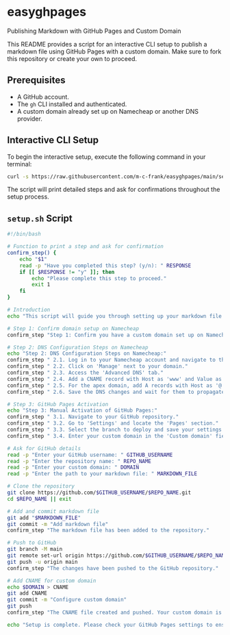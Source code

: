 # easyghpages

Publishing Markdown with GitHub Pages and Custom Domain

This README provides a script for an interactive CLI setup to publish a markdown file using GitHub Pages with a custom domain. Make sure to fork this repository or create your own to proceed.

## Prerequisites

- A GitHub account.
- The `gh` CLI installed and authenticated.
- A custom domain already set up on Namecheap or another DNS provider.

## Interactive CLI Setup

To begin the interactive setup, execute the following command in your terminal:

```bash
curl -s https://raw.githubusercontent.com/m-c-frank/easyghpages/main/setup.sh | bash
```

The script will print detailed steps and ask for confirmations throughout the setup process.

## `setup.sh` Script

```bash
#!/bin/bash

# Function to print a step and ask for confirmation
confirm_step() {
    echo "$1"
    read -p "Have you completed this step? (y/n): " RESPONSE
    if [[ $RESPONSE != "y" ]]; then
        echo "Please complete this step to proceed."
        exit 1
    fi
}

# Introduction
echo "This script will guide you through setting up your markdown file with GitHub Pages and a custom domain."

# Step 1: Confirm domain setup on Namecheap
confirm_step "Step 1: Confirm you have a custom domain set up on Namecheap or another DNS provider."

# Step 2: DNS Configuration Steps on Namecheap
echo "Step 2: DNS Configuration Steps on Namecheap:"
confirm_step " 2.1. Log in to your Namecheap account and navigate to the Dashboard."
confirm_step " 2.2. Click on 'Manage' next to your domain."
confirm_step " 2.3. Access the 'Advanced DNS' tab."
confirm_step " 2.4. Add a CNAME record with Host as 'www' and Value as '<your-github-username>.github.io'."
confirm_step " 2.5. For the apex domain, add A records with Host as '@' and Value as GitHub's IP addresses."
confirm_step " 2.6. Save the DNS changes and wait for them to propagate (up to 48 hours)."

# Step 3: GitHub Pages Activation
echo "Step 3: Manual Activation of GitHub Pages:"
confirm_step " 3.1. Navigate to your GitHub repository."
confirm_step " 3.2. Go to 'Settings' and locate the 'Pages' section."
confirm_step " 3.3. Select the branch to deploy and save your settings."
confirm_step " 3.4. Enter your custom domain in the 'Custom domain' field and save."

# Ask for GitHub details
read -p "Enter your GitHub username: " GITHUB_USERNAME
read -p "Enter the repository name: " REPO_NAME
read -p "Enter your custom domain: " DOMAIN
read -p "Enter the path to your markdown file: " MARKDOWN_FILE

# Clone the repository
git clone https://github.com/$GITHUB_USERNAME/$REPO_NAME.git
cd $REPO_NAME || exit

# Add and commit markdown file
git add "$MARKDOWN_FILE"
git commit -m "Add markdown file"
confirm_step "The markdown file has been added to the repository."

# Push to GitHub
git branch -M main
git remote set-url origin https://github.com/$GITHUB_USERNAME/$REPO_NAME.git
git push -u origin main
confirm_step "The changes have been pushed to the GitHub repository."

# Add CNAME for custom domain
echo $DOMAIN > CNAME
git add CNAME
git commit -m "Configure custom domain"
git push
confirm_step "The CNAME file created and pushed. Your custom domain is now set up."

echo "Setup is complete. Please check your GitHub Pages settings to ensure everything is configured correctly."
```

